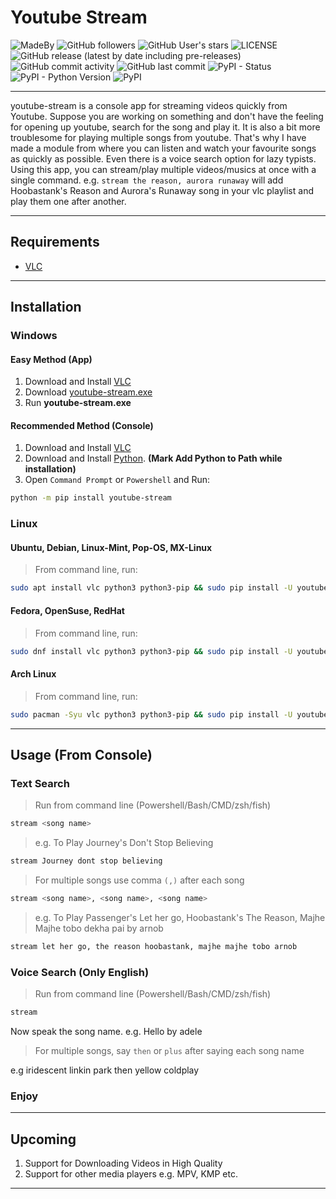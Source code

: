 # Youtube Stream

![MadeBy](https://img.shields.io/badge/Made%20By-Sanjib--Sen-blueviolet?style=for-the-badge)
![GitHub followers](https://img.shields.io/github/followers/sanjib-sen?style=for-the-badge)
![GitHub User's stars](https://img.shields.io/github/stars/sanjib-sen?style=for-the-badge)
![LICENSE](https://img.shields.io/github/license/sanjib-sen/youtube-stream?style=for-the-badge)
![GitHub release (latest by date including pre-releases)](https://img.shields.io/github/v/release/sanjib-sen/youtube-stream?include_prereleases&style=for-the-badge)
![GitHub commit activity](https://img.shields.io/github/commit-activity/m/sanjib-sen/youtube-stream?style=for-the-badge)
![GitHub last commit](https://img.shields.io/github/last-commit/sanjib-sen/youtube-stream?style=for-the-badge)
![PyPI - Status](https://img.shields.io/pypi/status/youtube-stream?style=for-the-badge)
![PyPI - Python Version](https://img.shields.io/pypi/pyversions/youtube-stream?style=for-the-badge)
![PyPI](https://img.shields.io/pypi/v/youtube-stream?style=for-the-badge)

---
youtube-stream is a console app for streaming videos quickly from Youtube. Suppose you are working on something and don't have the feeling for opening up youtube, search for the song and play it. It is also a bit more troublesome for playing multiple songs from youtube. That's why I have made a module from where you can listen and watch your favourite songs as quickly as possible. Even there is a voice search option for lazy typists. Using this app, you can stream/play multiple videos/musics at once with a single command. e.g. `stream the reason, aurora runaway` will add Hoobastank's Reason and Aurora's Runaway song in your vlc playlist and play them one after another.

---

## Requirements

- [VLC](https://www.videolan.org/)

---

## Installation

### Windows

#### Easy Method (App)

1. Download and Install [VLC](https://www.videolan.org/)
2. Download [youtube-stream.exe](https://github.com/sanjib-sen/youtube-stream/releases/download/0.08/winows.exe)
3. Run **youtube-stream.exe**

#### Recommended Method (Console)

1. Download and Install [VLC](https://www.videolan.org/)
2. Download and Install [Python](https://www.python.org/downloads/release/python-396/). **(Mark Add Python to Path while installation)**
3. Open `Command Prompt` or  `Powershell` and Run:

  ```bash
  python -m pip install youtube-stream
  ```

### Linux

#### Ubuntu, Debian, Linux-Mint, Pop-OS, MX-Linux

> From command line, run:

```bash
sudo apt install vlc python3 python3-pip && sudo pip install -U youtube-stream
```

#### Fedora, OpenSuse, RedHat

> From command line, run:

```bash
sudo dnf install vlc python3 python3-pip && sudo pip install -U youtube-stream
```

#### Arch Linux

> From command line, run:

```bash
sudo pacman -Syu vlc python3 python3-pip && sudo pip install -U youtube-stream
```

---

## Usage (From Console)

### Text Search

  > Run from command line (Powershell/Bash/CMD/zsh/fish)

  ```bash
  stream <song name>
  ```

  > e.g. To Play Journey's Don't Stop Believing
  
  ``` bash
  stream Journey dont stop believing
  ```

  > For multiple songs use comma `(,)` after each song

  ```bash
  stream <song name>, <song name>, <song name>
  ```
  
  > e.g. To Play Passenger's Let her go, Hoobastank's The Reason, Majhe Majhe tobo dekha pai by arnob

  ```txt
  stream let her go, the reason hoobastank, majhe majhe tobo arnob
  ```

### Voice Search (Only English)

> Run from command line (Powershell/Bash/CMD/zsh/fish)

  ```bash
  stream
  ```

  Now speak the song name. e.g. Hello by adele

> For multiple songs, say `then` or `plus` after saying each song name
  
  e.g iridescent linkin park then yellow coldplay

### Enjoy

---

## Upcoming

1. Support for Downloading Videos in High Quality
2. Support for other media players e.g. MPV, KMP etc.

---
